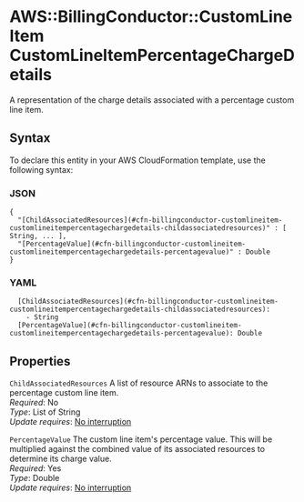 # AWS::BillingConductor::CustomLineItem CustomLineItemPercentageChargeDetails<a name="aws-properties-billingconductor-customlineitem-customlineitempercentagechargedetails"></a>

A representation of the charge details associated with a percentage custom line item\.

## Syntax<a name="aws-properties-billingconductor-customlineitem-customlineitempercentagechargedetails-syntax"></a>

To declare this entity in your AWS CloudFormation template, use the following syntax:

### JSON<a name="aws-properties-billingconductor-customlineitem-customlineitempercentagechargedetails-syntax.json"></a>

```
{
  "[ChildAssociatedResources](#cfn-billingconductor-customlineitem-customlineitempercentagechargedetails-childassociatedresources)" : [ String, ... ],
  "[PercentageValue](#cfn-billingconductor-customlineitem-customlineitempercentagechargedetails-percentagevalue)" : Double
}
```

### YAML<a name="aws-properties-billingconductor-customlineitem-customlineitempercentagechargedetails-syntax.yaml"></a>

```
  [ChildAssociatedResources](#cfn-billingconductor-customlineitem-customlineitempercentagechargedetails-childassociatedresources):
    - String
  [PercentageValue](#cfn-billingconductor-customlineitem-customlineitempercentagechargedetails-percentagevalue): Double
```

## Properties<a name="aws-properties-billingconductor-customlineitem-customlineitempercentagechargedetails-properties"></a>

`ChildAssociatedResources` <a name="cfn-billingconductor-customlineitem-customlineitempercentagechargedetails-childassociatedresources"></a>
A list of resource ARNs to associate to the percentage custom line item\.  
_Required_: No  
_Type_: List of String  
_Update requires_: [No interruption](https://docs.aws.amazon.com/AWSCloudFormation/latest/UserGuide/using-cfn-updating-stacks-update-behaviors.html#update-no-interrupt)

`PercentageValue` <a name="cfn-billingconductor-customlineitem-customlineitempercentagechargedetails-percentagevalue"></a>
The custom line item's percentage value\. This will be multiplied against the combined value of its associated resources to determine its charge value\.  
_Required_: Yes  
_Type_: Double  
_Update requires_: [No interruption](https://docs.aws.amazon.com/AWSCloudFormation/latest/UserGuide/using-cfn-updating-stacks-update-behaviors.html#update-no-interrupt)
